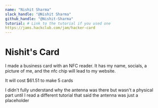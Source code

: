 ```yaml
---
name: "Nishit Sharma"
slack_handle: "@Nishit Sharma"
github_handle: "@Nishit-Sharma"
tutorial: # Link to the tutorial if you used one
https://jams.hackclub.com/jam/hacker-card
---
```


# Nishit's Card

<!-- Describe your board in 2-3 sentences. What are you making? What will it do? -->
I made a business card with an NFC reader. It has my name, socials, a picture of me, and the nfc chip will lead to my website.
<!-- How much is it going to cost? -->
It will cost $61.51 to make 5 cards
<!-- Tell us a little bit about your design process. What were some challenges? What helped? ***Totally optional*** -->
I didn't fully understand why the antenna was there but wasn't a physical part until I read a different tutorial that said the antenna was just a placeholder
